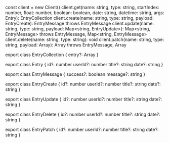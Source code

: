 const client = new Client()
client.get(name: string, type: string, startIndex: number, float: number, boolean: boolean, date: string, datetime: string, args: Entry): EntryCollection
client.create(name: string, type: string, payload: EntryCreate): EntryMessage throws EntryMessage
client.update(name: string, type: string, payload: Map<string, EntryUpdate>): Map<string, EntryMessage> throws EntryMessage, Map<string, EntryMessage>
client.delete(name: string, type: string): void
client.patch(name: string, type: string, payload: Array<EntryPatch>): Array<EntryMessage> throws EntryMessage, Array<EntryMessage>


export class EntryCollection {
    entry?: Array<Entry>
}

export class Entry {
    id?: number
    userId?: number
    title?: string
    date?: string
}

export class EntryMessage {
    success?: boolean
    message?: string
}

export class EntryCreate {
    id?: number
    userId?: number
    title?: string
    date?: string
}

export class EntryUpdate {
    id?: number
    userId?: number
    title?: string
    date?: string
}

export class EntryDelete {
    id?: number
    userId?: number
    title?: string
    date?: string
}

export class EntryPatch {
    id?: number
    userId?: number
    title?: string
    date?: string
}
